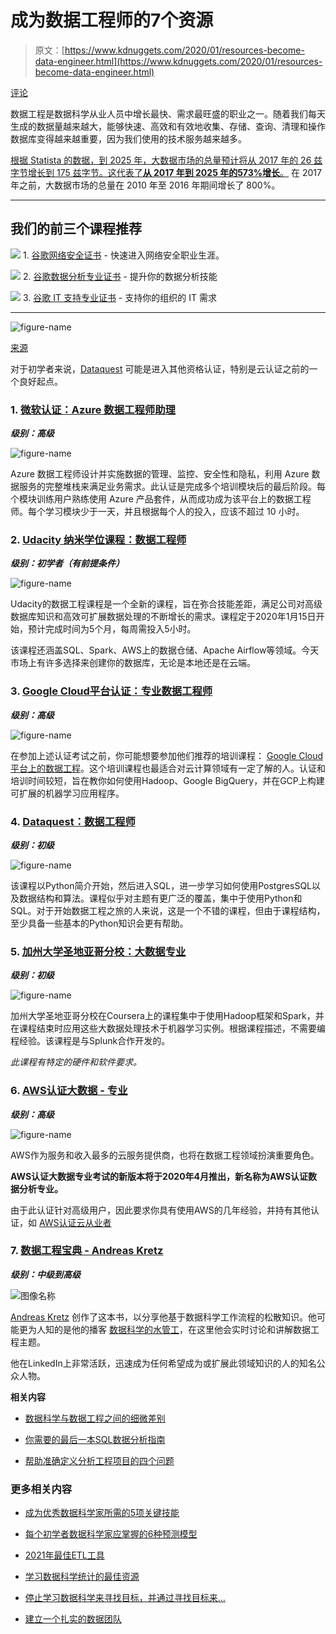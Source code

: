 # 成为数据工程师的7个资源

> 原文：[https://www.kdnuggets.com/2020/01/resources-become-data-engineer.html](https://www.kdnuggets.com/2020/01/resources-become-data-engineer.html)

[评论](#comments)

数据工程是数据科学从业人员中增长最快、需求最旺盛的职业之一。随着我们每天生成的数据量越来越大，能够快速、高效和有效地收集、存储、查询、清理和操作数据库变得越来越重要，因为我们使用的技术服务越来越多。

[根据 Statista 的数据，到 2025 年，大数据市场的总量预计将从 2017 年的 26 兹字节增长到 175 兹字节。这代表了**从 2017 年到 2025 年的573%增长**。](https://www.statista.com/statistics/871513/worldwide-data-created/) 在 2017 年之前，大数据市场的总量在 2010 年至 2016 年期间增长了 800%。

* * *

## 我们的前三个课程推荐

![](../Images/0244c01ba9267c002ef39d4907e0b8fb.png) 1\. [谷歌网络安全证书](https://www.kdnuggets.com/google-cybersecurity) - 快速进入网络安全职业生涯。

![](../Images/e225c49c3c91745821c8c0368bf04711.png) 2\. [谷歌数据分析专业证书](https://www.kdnuggets.com/google-data-analytics) - 提升你的数据分析技能

![](../Images/0244c01ba9267c002ef39d4907e0b8fb.png) 3\. [谷歌 IT 支持专业证书](https://www.kdnuggets.com/google-itsupport) - 支持你的组织的 IT 需求

* * *

![figure-name](../Images/529ec655bd843a573d7faa32138736d2.png)

[来源](https://www.statista.com/statistics/871513/worldwide-data-created/)

对于初学者来说，[Dataquest](#dataquest) 可能是进入其他资格认证，特别是云认证之前的一个良好起点。

### 1\. [微软认证：Azure 数据工程师助理](https://docs.microsoft.com/en-us/learn/certifications/azure-data-engineer#certification-exam-disclaimers)

***级别：高级***

![figure-name](../Images/1d90d3f9abb331696031c9a563c5407a.png)

Azure 数据工程师设计并实施数据的管理、监控、安全性和隐私，利用 Azure 数据服务的完整堆栈来满足业务需求。此认证是完成多个培训模块后的最后阶段。每个模块训练用户熟练使用 Azure 产品套件，从而成功成为该平台上的数据工程师。每个学习模块少于一天，并且根据每个人的投入，应该不超过 10 小时。

### 2\. [Udacity 纳米学位课程：数据工程师](https://www.udacity.com/course/data-engineer-nanodegree--nd027)

***级别：初学者（有前提条件）***

![figure-name](../Images/65844909e6e0a3ca24872db370572187.png)

Udacity的数据工程课程是一个全新的课程，旨在弥合技能差距，满足公司对高级数据库知识和高效可扩展数据处理的不断增长的需求。课程定于2020年1月15日开始，预计完成时间为5个月，每周需投入5小时。

该课程还涵盖SQL、Spark、AWS上的数据仓储、Apache Airflow等领域。今天市场上有许多选择来创建你的数据库，无论是本地还是在云端。

### 3\. [Google Cloud平台认证：专业数据工程师](https://cloud.google.com/certification/data-engineer)

***级别：高级***

![figure-name](../Images/df8102ce8f7cb03a96a5e3aca490a8f5.png)

在参加上述认证考试之前，你可能想要参加他们推荐的培训课程： [Google Cloud平台上的数据工程](https://google.qwiklabs.com/courses/905&utm_source=cloud-dot-google&utm_medium=website)。这个培训课程也最适合对云计算领域有一定了解的人。认证和培训时间较短，旨在教你如何使用Hadoop、Google BigQuery，并在GCP上构建可扩展的机器学习应用程序。

### 4\. [Dataquest：数据工程师](https://www.dataquest.io/path/data-engineer/)

***级别：初级***

![figure-name](../Images/4de70e977b5a2a6c45829bbfab49695b.png)

该课程以Python简介开始，然后进入SQL，进一步学习如何使用PostgresSQL以及数据结构和算法。课程似乎对主题有更广泛的覆盖，集中于使用Python和SQL。对于开始数据工程之旅的人来说，这是一个不错的课程，但由于课程结构，至少具备一些基本的Python知识会更有帮助。

### 5\. [加州大学圣地亚哥分校：大数据专业](https://www.coursera.org/specializations/big-data)

***级别：初级***

![figure-name](../Images/363aa4567390551059ea27770f445fe5.png)

加州大学圣地亚哥分校在Coursera上的课程集中于使用Hadoop框架和Spark，并在课程结束时应用这些大数据处理技术于机器学习实例。根据课程描述，不需要编程经验。该课程是与Splunk合作开发的。

*此课程有特定的硬件和软件要求。*

### 6\. [AWS认证大数据 - 专业](https://aws.amazon.com/certification/certified-big-data-specialty/)

***级别：高级***

![figure-name](../Images/1274d341e0b9e9fc747a504429828bf3.png)

AWS作为服务和收入最多的云服务提供商，也将在数据工程领域扮演重要角色。

**AWS认证大数据专业考试的新版本将于2020年4月推出，新名称为AWS认证数据分析专业。**

由于此认证针对高级用户，因此要求你具有使用AWS的几年经验，并持有其他认证，如 [AWS认证云从业者](https://aws.amazon.com/certification/certified-cloud-practitioner/)

### 7\. [数据工程宝典 - Andreas Kretz](https://andreaskretz.com/the-cookbook/)

***级别：中级到高级***

![图像名称](../Images/b8bceacc7434b521152ae1439f838b41.png)

[Andreas Kretz](https://www.linkedin.com/in/andreas-kretz) 创作了这本书，以分享他基于数据科学工作流程的松散知识。他可能更为人知的是他的播客 [数据科学的水管工](https://www.youtube.com/c/andreaskayy)，在这里他会实时讨论和讲解数据工程主题。

他在LinkedIn上非常活跃，迅速成为任何希望成为或扩展此领域知识的人的知名公众人物。

**相关内容**

+   [数据科学与数据工程之间的细微差别](/2019/09/thin-line-between-data-science-data-engineering.html)

+   [你需要的最后一本SQL数据分析指南](/2019/10/last-sql-guide-data-analysis-ever-need.html)

+   [帮助准确定义分析工程项目的四个问题](/2019/10/four-questions-scope-analytics-engineering-project.html)

### 更多相关内容

+   [成为优秀数据科学家所需的5项关键技能](https://www.kdnuggets.com/2021/12/5-key-skills-needed-become-great-data-scientist.html)

+   [每个初学者数据科学家应掌握的6种预测模型](https://www.kdnuggets.com/2021/12/6-predictive-models-every-beginner-data-scientist-master.html)

+   [2021年最佳ETL工具](https://www.kdnuggets.com/2021/12/mozart-best-etl-tools-2021.html)

+   [学习数据科学统计的最佳资源](https://www.kdnuggets.com/2021/12/springboard-top-resources-learn-data-science-statistics.html)

+   [停止学习数据科学来寻找目标，并通过寻找目标来…](https://www.kdnuggets.com/2021/12/stop-learning-data-science-find-purpose.html)

+   [建立一个扎实的数据团队](https://www.kdnuggets.com/2021/12/build-solid-data-team.html)
